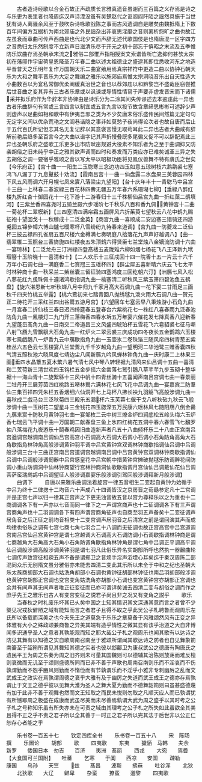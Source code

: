 <!-- { "loadSidebar": true } -->
　　古者造诗经歌以合金石故正声疏质长言雅真遗音虽谢而三百篇之义存焉是诗之与乐更为表里者也降周迄汉声诗湮没虽有吴楚赵代之讴闾阎阡陌之謡然具施于当世犹有诗人离骚余风至于鼓吹杂诗咏歌战陈之事而古风遗调自是雕矣由魏抵隋上下数百年间偏方互据析为南北郊庙之外民謡杂出非哀思淫靡之音则离析怨旷之曲也故江左虽衰而章曲可传声西曲是也代北少文而声辞无述代歌国伎是也隋唐混一区字四方之音悉归太乐然制度不立新声日滋清乐尽于开元之初十部忘于僖昭之末流及五季惟防乐饮曲存焉圣朝承末流之雅俗二部惟声指相授案文索谱皆所亡逸抑何甚欤太宗初在藩邸作宇宙荷皇恩降圣万年春二曲以述太祖德业之盛逮其即位悉收河东之地造平晋普天之乐明年复作万国朝天乐二曲宴飨用焉真宗祥符中更造二曲以协钟石朝天乐为大和之舞平晋乐为大定之舞编之雅乐以施郊庙焉惟太宗洞晓音乐出自天性造大小曲数百以为宴私常御优柔阐缓真治世之音也以荐郊庙以和黔黎岂不盛哉臣窃尝推后世音曲之变其异有三古者乐章或以讽谏或导情性情冩于声要非虚发晋宋而下诸儒采并拟乐府作为华辞本非协律由是诗乐分为二涂其间失传谬述去本逾逺此一异也古者乐曲辞句有常或三言四言以制宜或五言九言以投节故含章缔思彬彬可述辞少声则虚声以足曲如相和歌中有伊夷吾邪之类为不少矣唐末俗乐盛传民间然篇无定句句无定字又间以优杂荒艳之文闾巷谐隐之事非如莫愁子夜尚得论次者也故自唐而后止于五代百氏所记但志其名无复记辞以其意褒言慢无取苟耳此二异也古者大曲咸有辞解前艳后趋多至百言今之大曲以谱字记其声折慢叠既多尾徧又促不可以辞配焉此三异也圣朝乐府之盛歌工乐吏多出市防畎亩规避大役素不知乐者为之至于曲调抑又防袭胡俗之旧未纯乎中正之雅其欲声调而四时和奏发而万类应亦已难矣诚革三异之失去胡俗之调一要宿乎雅颂之音以写太平以昭极功臣将见鳯仪兽舞不特有虞氏之世矣【今乐府正】【宫十曲一一阳生二玉牎寒三念边功四玉如意五琼树枝六鹔鹴裘七塞鸿飞八漏丁丁九息鼙鼓十劝流】【霞南吕宫十一曲一仙盘露二氷盘果三芙蓉园四林下风五风雨调六开月幌七凤来賔八落梁尘九望阳】【台十庆年丰十一青騘马中吕宫十三曲一上林春二春波緑三百花林四夀无疆五万年春六系珊瑚七柳】【垂緑八醉红楼九折红杏十御园花十一花下游十二游春归十三千株柳仙吕宫九曲一折红蕖二鹊填河】【三紫兰香四喜尧时五猗兰殿六步瑶阶七千秋乐八百和香九佩黄钟宫十二曲一菊花杯二翠幙新】【三四塞清四满帘霜五画屏风六折茱萸七望秋云八花中鹤九赐征袍十望回戈十一秋稼成十二泛金英】【商宫九曲一喜顺成二安边塞三猎骑还四游兎园五锦步幛六博山鑪七暖寒杯八雪纷纷九待春来道调】【宫九曲一防夔龙二泛仙杯三披云襟四孔雀扇五百尺楼六金樽满七奏明庭八拾落花九声声好越调八】【曲一翡翠帷二玉照台三香旖旎四红楼夜五朱顶鹤六得贤臣七兰堂烛八金镝流防调十六曲一宴琼林】【二泛龙舟三汀洲緑四登髙楼五麦陇雉六柳如烟七杨花飞八王泽新九玳瑁簮十玉阶晓十一喜清和十】【二人欢乐十三征戍回十四一院香十五一片云十六千万年小石调七曲一满庭香二七寳冠三玉瑶杯四】【辟尘犀五喜新晴六庆云飞七太平时林钟商十曲一秋采兰二紫丝囊三留征骑四塞鸿度三回纥朝六汀】【洲鴈七风入松八蓼花红九曵珠佩十遵渚鸿歇指调九曲一榆塞清二听秋风三紫玉箫四碧池鱼五鹤盘】【旋六湛恩新七听秋蝉八月中归九千家月髙大石调九曲一花下宴二甘雨足三画秋千四夹竹桃五举露】【桃六鷰初来七踏青回八抛绣毬九泼火雨大石调八曲一贺元正二待花开三采红兰四出谷鸎五游月宫】【六望回车七塞云早八秉烛游小石角九曲一月宫春二折仙枝三春日迟四绮筵春五登春台六紫桃花七一株红八喜春雨九泛春池防角九曲一鳯楼灯二九门开三落梅香四春水坼五万年宴六催花发七降真香八迎新春九望蓬岊髙角九曲一日南交二帝道昌三文风盛四琥珀杯五雪花飞六皂貂裘七征马嘶八射飞鴈九雪飘飖大石角九曲一红炉火二翠云裘三庆成功四冬夜长五金鹦鹉六玉楼寒七鳯戯鶵八一炉香九云中鴈歇指角九曲一玉壶氷二卷珠箔三随风帘四树青葱五紫桂丛六五色云七玉楼宴八兰堂鷰九千千岁越角九曲一望明河二华池鹭三赠香囊四秋气清五照秋池六晓风度七靖边尘八闻新鴈九吟风蝉林钟角九曲一庆时康二上林果三画垂四水晶簟五夏木繁六暑气清七风中琴八转轻裾九清风来仙吕调十五曲一喜清和二芰荷新三清世欢四玉钩栏五金步摇六金凿落七鹫引鶵八草芊芊九步玉砌十整华裾十一海山青十二旋絮緜十三风中帆十四青丝骑十五喜闻声南吕宫调七曲一春景丽二牡丹开三展芳茵四红桃路五啭林鸎六满林花七风飞花中吕调九曲一宴嘉宾二防羣仙三集百祥四凭朱栏五香烟细六仙洞开七上马杯八拂长袂九羽觞飞高般涉调九曲一喜秋成二戯马台三泛秋菊四三殿乐五鸂杯六玉芙蓉七偃干戈八听秋砧九秋云飞般涉调十曲一玉树花二望星斗三金钱花四玉牎深五万民康六瑶林风七随阳鴈八倒金罍九鴈来賔十防秋月黄钟羽七曲一宴邹枚二云中树三燎金炉四涧底松五岭头梅六玉炉香七瑞云飞平调十曲一万国朝二献春盘三鱼上氷四红梅花五洞中春六春雪飞七飜罗袖八落梅花九夜游乐十鬬春鸡因旧曲造新声者凡五十八曲倾杯乐二十八曲正宫南吕宫遒调宫越调南吕调仙吕宫高宫小石调高大石调大石调小石调小石角防角高角大石角歇指角林钟角高般涉调黄钟羽平调中吕宫黄钟宫双调林钟商歇指调仙吕调中吕调般涉调三台十三曲正宫南吕宫道调宫越调南吕调中吕宫黄钟宫双调林钟商歇指调仙吕调中吕调般涉调劒器中吕宫感皇花中吕宫朝中措黄钟宫摊破抛毬乐防调醉花间防调小重山防调洞中仙林钟商望行宫林钟商洞仙歌歇指调月宫仙仙吕调戴仙花仙吕调菩萨蛮瑞鹧鸪中吕调望征人般涉调嘉宴乐般涉调引驾回般涉调拜新月般涉调】
　　曲调下
　　自唐以来雅乐曲调法着旋宫一律五音相生二变起自黄钟为始循于中吕为终十二律揔十二均音六十声成八十四调皆汉之京房晋之荀朂参定凡十二宫调并是正宫七声以归一律其正宫声之下更无浊音故五音以宫为尊释乐以之为重也十二商调调各下有一声亦以七音而同一律下之一声谓宫商声也十二征调调各下有三声谓宫商角声也十二羽调调各下有四声谓宫商角征声也自商至羽五声备矣十二变征调声居角音之后正征之前均音相类十二变宫调声居羽音之后清宫之前是谓回演其声而成均律也俗乐之调有七宫七商七角七羽合二十八调而无征调也故正宫高宫中吕宫道调宫南吕宫仙吕宫黄钟宫是谓七宫越调大石调高大石调防调小石调歇指调林钟商是谓七商越角大石角高大石角小石角防调角歇指角林钟角是谓七角中吕调正平调高平调仙吕调般涉调高般涉调黄钟羽是谓七羽凡此俗乐异名实胡部所呼也然执一器飜曲轮七调传声致宫征相疎五声不备是谓郑卫之音烦手淫声滔堙心耳矣迄于秦汉周陈二部混同众乐无别隋文虽分雅俗亦未能去四清二变此其乐所以未全于中和之纪也圣朝大乐太蔟商胡部大石调也姑洗角胡部小石调也黄钟征胡部林钟征也南吕羽胡部般涉调也黄钟宫胡部正宫调也变宫变角姑洗角亦胡部小石调也变宫黄钟宫亦胡部正宫调也余并有间声其无间声者唯正征变征而已亦可谓详矣诚去四清二变与胡俗之调而作之庶乎先王之雅乐也古人有变宫变征之説君子尚且非之况又有变角之説乎
　　歌乐
　　当春秋之时礼废乐坏其已乆矣中国之士知其情识其文深通其意而言之者曾不少槩见况戎狄僻陋之域有能知而言之者君子且得不取之乎此吴公子札聘鲁而观周乐左氏所以备载而深美之也今夫先王之道莫急于乐乐之章莫备于风雅颂然风有正变之异体雅有大小之殊政颂兼商鲁之异美其端有造乎情性之微其显有该乎治道之大自非博闻多识通乎圣人之意者其孰能观而知之耶大哉公子札之观周乐也闻其歌有以达诗之防见其舞有以知德之实自歌周南召南至于雅颂所谓闻其歌达诗之防者也自见舞象箾南籥至于韶箾所谓见其舞知其德之实者也彼以邶鄘卫为康叔武公之德唐有陶唐氏之遗民平王为周之东秦为周之旧齐则未可量其国魏则可以德辅其治陈则放荡而难反桧则衰微而无讥至于颂则盛德所同而已非不善于声歌也周南召南则乐而不淫哀而不伤孰谓勤而不怨乎豳风则勤而不惰俭而有节孰谓乐而不淫乎小雅非专刺幽厉之乱而文武成王之政实在焉孰谓周德之衰乎大雅有及于幽厉之失道而武王成王之德亦存焉孰谓止于文王之德乎彼以见舞大濩为圣人之舞大夏为勤而不德舞韶箾则曰虽甚盛德蔑有加于此非不善于观舞也然而文王知取之而民未悦则勿取之凡顺天应人而已孰谓犹有所憾耶周之极盛在成康而武虽尽美而未尽善焉孰谓大武为周之盛乎以其时考之公子札之号称知乐虽有所失亦未在可责之域由其理考之公子札之所失如此虽欲全其美且得不正之乎不责之君子所以全其善于一时正之君子所以完其法于后世非以公正仁恕存心者能之乎

　　乐书卷一百五十七
　　钦定四库全书
　　乐书卷一百五十八
　　宋　陈旸　撰
　　乐圗论
　　胡部
　　歌
　　四夷歌
　　东夷
　　獩貊　马韩　　夫余　新罗　　倭国日本　勿吉　　百济　　夷洲　髙丽
　　西戎
　　大宛　　焉耆【大食国可兰国附】　　吐蕃
　　乞寒　　于阗　　西凉　　安国
　　疎勒　　康国　　乌孙　　天竺
　　兹　　髙昌　　波斯　　拂菻
　　吐谷浑
　　北狄
　　北狄歌　　大辽　　鲜卑
　　杂蛮
　　獠蛮　　邈黎
　　四夷歌
